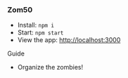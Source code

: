 ### Zom50
- Install: `npm i`
- Start: `npm start`
- View the app: <http://localhost:3000>

Guide
- Organize the zombies!

